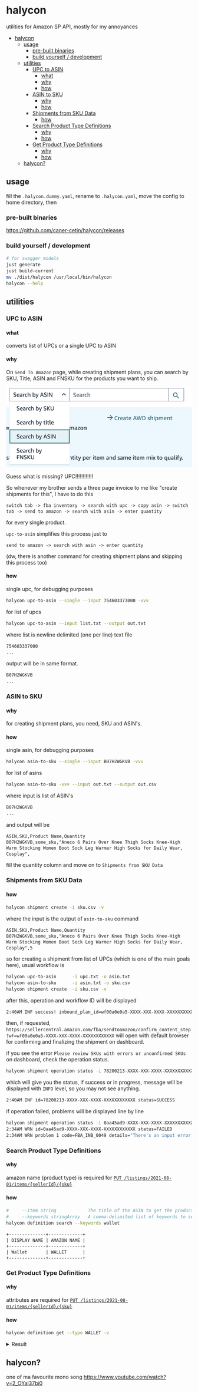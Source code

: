 # halycon

utilities for Amazon SP API, mostly for my annoyances

- [halycon](#halycon)
  - [usage](#usage)
    - [pre-built binaries](#pre-built-binaries)
    - [build yourself / development](#build-yourself--development)
  - [utilities](#utilities)
    - [UPC to ASIN](#upc-to-asin)
      - [what](#what)
      - [why](#why)
      - [how](#how)
    - [ASIN to SKU](#asin-to-sku)
      - [why](#why-1)
      - [how](#how-1)
    - [Shipments from SKU Data](#shipments-from-sku-data)
      - [how](#how-2)
    - [Search Product Type Definitions](#search-product-type-definitions)
      - [why](#why-2)
      - [how](#how-3)
    - [Get Product Type Definitions](#get-product-type-definitions)
      - [why](#why-3)
      - [how](#how-4)
  - [halycon?](#halycon-1)

## usage

fill the `.halycon.dummy.yaml`, rename to `.halycon.yaml`, move the config to home directory, then

### pre-built binaries

https://github.com/caner-cetin/halycon/releases

### build yourself / development

```bash
# for swagger models
just generate
just build-current
mv ./dist/halycon /usr/local/bin/halycon
halycon --help
```

## utilities
### UPC to ASIN

#### what

converts list of UPCs or a single UPC to ASIN

#### why

On `Send To Amazon` page, while creating shipment plans, you can search by SKU, Title, ASIN and FNSKU for the products you want to ship.

![alt text](./static/upc-to-asin-1.jpg)

Guess what is missing? UPC!!!!!!!!!!!!

So whenever my brother sends a three page invoice to me like "create shipments for this", I have to do this 
```
switch tab -> fba inventory -> search with upc -> copy asin -> switch tab -> send to amazon -> search with asin -> enter quantity
```
for every single product.

`upc-to-asin` simplifies this process just to
```
send to amazon -> search with asin -> enter quantity
```
(dw, there is another command for creating shipment plans and skipping this process too)

#### how

single upc, for debugging purposes
```bash
halycon upc-to-asin --single --input 754603373000 -vvv
```
for list of upcs
```bash
halycon upc-to-asin --input list.txt --output out.txt
```
where list is newline delimited (one per line) text file
```bash
754603337000
...
```
output will be in same format.
```bash
B07H2WGKVB
...
```

### ASIN to SKU

#### why
for creating shipment plans, you need, SKU and ASIN's.
#### how

single asin, for debugging purposes
```bash
halycon asin-to-sku --single --input B07H2WGKVB -vvv
```
for list of asins
```bash
halycon asin-to-sku -vvv --input out.txt --output out.csv  
```
where input is list of ASIN's
```bash
B07H2WGKVB
...
```
and output will be
```
ASIN,SKU,Product Name,Quantity
B07H2WGKVB,some_sku,"Aneco 6 Pairs Over Knee Thigh Socks Knee-High Warm Stocking Women Boot Sock Leg Warmer High Socks for Daily Wear, Cosplay",
```
fill the quantity column and move on to `Shipments from SKU Data`


### Shipments from SKU Data

#### how
```bash
halycon shipment create -i sku.csv -v
```
where the input is the output of `asin-to-sku` command
```
ASIN,SKU,Product Name,Quantity
B07H2WGKVB,some_sku,"Aneco 6 Pairs Over Knee Thigh Socks Knee-High Warm Stocking Women Boot Sock Leg Warmer High Socks for Daily Wear, Cosplay",5
```

so for creating a shipment from list of UPCs (which is one of the main goals here), usual workflow is
```bash
halycon upc-to-asin      -i upc.txt -o asin.txt
halycon asin-to-sku      -i asin.txt -o sku.csv
halycon shipment create  -i sku.csv -v
```
after this, operation and workflow ID will be displayed
```bash
2:40AM INF success! inbound_plan_id=wf00a0e0a5-XXXX-XXX-XXXX-XXXXXXXXXXXX operation_id=78200213-XXXX-XXX-XXXX-XXXXXXXXXXXX
```
then, if requested, `https://sellercentral.amazon.com/fba/sendtoamazon/confirm_content_step?wf=wf00a0e0a5-XXXX-XXX-XXXX-XXXXXXXXXXXX` will open with default browser for confirming and finalizing the shipment on dashboard.

if you see the error `Please review SKUs with errors or unconfirmed SKUs` on dashboard, check the operation status.
```bash
halycon shipment operation status -i 78200213-XXXX-XXX-XXXX-XXXXXXXXXXXX -v
```
which will give you the status, if success or in progress, message will be displayed with `INFO` level, so you may not see anything.
```bash
2:40AM INF id=78200213-XXXX-XXX-XXXX-XXXXXXXXXXXX status=SUCCESS
```
if operation failed, problems will be displayed line by line
```bash
halycon shipment operation status -i 0aa45ad9-XXXX-XXX-XXXX-XXXXXXXXXXXX
2:34AM WRN id=0aa45ad9-XXXX-XXX-XXXX-XXXXXXXXXXXX status=FAILED
2:34AM WRN problem 1 code=FBA_INB_0049 details="There's an input error with the resource 'SU-XXXX-XXXX'." severity=ERROR
```

### Search Product Type Definitions
#### why 
amazon name (product type) is required for [`PUT /listings/2021-08-01/items/{sellerId}/{sku}`](https://developer-docs.amazon.com/sp-api/lang-tr_TR/docs/listings-items-api-v2021-08-01-reference#listingsitemputrequest)
#### how

```bash
#     --item string            The title of the ASIN to get the product type recommendation. Note: Cannot be used with keywords
#     --keywords stringArray   A comma-delimited list of keywords to search product types. Note: Cannot be used with itemName.
halycon definition search --keywords wallet
```
```
+--------------+-------------+
| DISPLAY NAME | AMAZON NAME |
+--------------+-------------+
| Wallet       | WALLET      |
+--------------+-------------+
```
### Get Product Type Definitions
#### why
attributes are required for [`PUT /listings/2021-08-01/items/{sellerId}/{sku}`](https://developer-docs.amazon.com/sp-api/lang-tr_TR/docs/listings-items-api-v2021-08-01-reference#listingsitemputrequest)
#### how
```bash
halycon definition get --type WALLET -v
```

<details>
  <summary> Result </summary>

  ```
    * "brand" - Max. 50 characters
      * Examples
        * "Ralph Lauren; North Face; Patagonia"
      * Type - array
    * "bullet_point" - Max. 100 characters per line. Use these to highlight some of the product's most important qualities. Each line will be displayed as a separate bullet point above the product description.
      * Examples
        * "Delicious honey-apricot glaze"
      * Type - array
    * "country_of_origin" - The country in which the product was published.
      * Examples
      * Type - array
      * Enums:
        * "AF" - "Afghanistan"
        * "AX" - "Aland Islands"
        * "AL" - "Albania"
        * "DZ" - "Algeria"
        * "AS" - "American Samoa"
        * "AD" - "Andorra"
        * "AO" - "Angola"
        * "AI" - "Anguilla"
        * "AQ" - "Antarctica"
        * "AG" - "Antigua and Barbuda"
        * "AR" - "Argentina"
        * "AM" - "Armenia"
        * "AW" - "Aruba"
        * "AC" - "Ascension Island"
        * "AU" - "Australia"
        * "AT" - "Austria"
        * "AZ" - "Azerbaijan"
        * "BH" - "Bahrain"
        * "BD" - "Bangladesh"
        * "BB" - "Barbados"
        * "BY" - "Belarus"
        * "BE" - "Belgium"
        * "BZ" - "Belize"
        * "BJ" - "Benin"
        * "BM" - "Bermuda"
        * "BT" - "Bhutan"
        * "BO" - "Bolivia"
        * "BQ" - "Bonaire, Saint Eustatius and Saba"
        * "BA" - "Bosnia and Herzegovina"
        * "BW" - "Botswana"
        * "BV" - "Bouvet Island"
        * "BR" - "Brazil"
        * "IO" - "British Indian Ocean Territory"
        * "VG" - "British Virgin Islands"
        * "BN" - "Brunei Darussalam"
        * "BG" - "Bulgaria"
        * "BF" - "Burkina Faso"
        * "BI" - "Burundi"
        * "KH" - "Cambodia"
        * "CM" - "Cameroon"
        * "CA" - "Canada"
        * "IC" - "Canary Islands"
        * "CV" - "Cape Verde"
        * "KY" - "Cayman Islands"
        * "CF" - "Central African Republic"
        * "TD" - "Chad"
        * "CL" - "Chile"
        * "CN" - "China"
        * "CX" - "Christmas Island"
        * "CC" - "Cocos (Keeling) Islands"
        * "CO" - "Colombia"
        * "KM" - "Comoros"
        * "CG" - "Congo"
        * "CK" - "Cook Islands"
        * "CR" - "Costa Rica"
        * "HR" - "Croatia"
        * "CU" - "Cuba"
        * "CW" - "Curaçao"
        * "CY" - "Cyprus"
        * "CZ" - "Czech Republic"
        * "KP" - "Democratic People's Republic of Korea"
        * "DK" - "Denmark"
        * "DJ" - "Djibouti"
        * "DM" - "Dominica"
        * "DO" - "Dominican Republic"
        * "TP" - "East Timor"
        * "EC" - "Ecuador"
        * "EG" - "Egypt"
        * "SV" - "El Salvador"
        * "GQ" - "Equatorial Guinea"
        * "ER" - "Eritrea"
        * "EE" - "Estonia"
        * "ET" - "Ethiopia"
        * "FK" - "Falkland Islands (Malvinas)"
        * "FO" - "Faroe Islands"
        * "FM" - "Federated States of Micronesia"
        * "FJ" - "Fiji"
        * "FI" - "Finland"
        * "FR" - "France"
        * "GF" - "French Guiana"
        * "PF" - "French Polynesia"
        * "TF" - "French Southern Territories"
        * "GA" - "Gabon"
        * "GE" - "Georgia"
        * "DE" - "Germany"
        * "GH" - "Ghana"
        * "GI" - "Gibraltar"
        * "GB" - "Great Britain"
        * "GR" - "Greece"
        * "GL" - "Greenland"
        * "GD" - "Grenada"
        * "GP" - "Guadeloupe"
        * "GU" - "Guam"
        * "GT" - "Guatemala"
        * "GG" - "Guernsey"
        * "GN" - "Guinea"
        * "GW" - "Guinea-Bissau"
        * "GY" - "Guyana"
        * "HT" - "Haiti"
        * "HM" - "Heard Island and the McDonald Islands"
        * "VA" - "Holy See"
        * "HN" - "Honduras"
        * "HK" - "Hong Kong"
        * "HU" - "Hungary"
        * "IS" - "Iceland"
        * "IN" - "India"
        * "ID" - "Indonesia"
        * "IR" - "Iran"
        * "IE" - "Ireland"
        * "IQ" - "Islamic Republic of Iraq"
        * "IM" - "Isle of Man"
        * "IL" - "Israel"
        * "IT" - "Italy"
        * "CI" - "Ivory Coast"
        * "JM" - "Jamaica"
        * "JP" - "Japan"
        * "JE" - "Jersey"
        * "JO" - "Jordan"
        * "KZ" - "Kazakhstan"
        * "KE" - "Kenya"
        * "KI" - "Kiribati"
        * "KW" - "Kuwait"
        * "KG" - "Kyrgyzstan"
        * "LA" - "Lao People's Democratic Republic"
        * "LV" - "Latvia"
        * "LB" - "Lebanon"
        * "LS" - "Lesotho"
        * "LR" - "Liberia"
        * "LY" - "Libya"
        * "LI" - "Liechtenstein"
        * "LT" - "Lithuania"
        * "LU" - "Luxembourg"
        * "MO" - "Macao"
        * "MK" - "Macedonia"
        * "MG" - "Madagascar"
        * "MW" - "Malawi"
        * "MY" - "Malaysia"
        * "MV" - "Maldives"
        * "ML" - "Mali"
        * "MT" - "Malta"
        * "MH" - "Marshall Islands"
        * "MQ" - "Martinique"
        * "MR" - "Mauritania"
        * "MU" - "Mauritius"
        * "YT" - "Mayotte"
        * "MX" - "Mexico"
        * "MC" - "Monaco"
        * "MN" - "Mongolia"
        * "ME" - "Montenegro"
        * "MS" - "Montserrat"
        * "MA" - "Morocco"
        * "MZ" - "Mozambique"
        * "MM" - "Myanmar"
        * "NA" - "Namibia"
        * "NR" - "Nauru"
        * "NP" - "Nepal"
        * "NL" - "Netherlands"
        * "AN" - "Netherlands Antilles"
        * "NC" - "New Caledonia"
        * "NZ" - "New Zealand"
        * "NI" - "Nicaragua"
        * "NE" - "Niger"
        * "NG" - "Nigeria"
        * "NU" - "Niue"
        * "NF" - "Norfolk Island"
        * "MP" - "Northern Mariana Islands"
        * "NO" - "Norway"
        * "OM" - "Oman"
        * "PK" - "Pakistan"
        * "PW" - "Palau"
        * "PS" - "Palestinian Territories"
        * "PA" - "Panama"
        * "PG" - "Papua New Guinea"
        * "PY" - "Paraguay"
        * "PE" - "Peru"
        * "PH" - "Philippines"
        * "PN" - "Pitcairn"
        * "PL" - "Poland"
        * "PT" - "Portugal"
        * "PR" - "Puerto Rico"
        * "QA" - "Qatar"
        * "KR" - "Republic of Korea"
        * "MD" - "Republic of Moldova"
        * "RE" - "Reunion"
        * "RO" - "Romania"
        * "RU" - "Russian Federation"
        * "RW" - "Rwanda"
        * "BL" - "Saint Barthelemy"
        * "SH" - "Saint Helena, Ascension and Tristan da Cunha"
        * "KN" - "Saint Kitts and Nevis"
        * "LC" - "Saint Lucia"
        * "MF" - "Saint Martin"
        * "PM" - "Saint Pierre and Miquelon"
        * "VC" - "Saint Vincent and the Grenadines"
        * "WS" - "Samoa"
        * "SM" - "San Marino"
        * "ST" - "Sao Tome and Principe"
        * "SA" - "Saudi Arabia"
        * "SN" - "Senegal"
        * "RS" - "Serbia"
        * "CS" - "Serbia and Montenegro"
        * "SC" - "Seychelles"
        * "SL" - "Sierra Leone"
        * "SG" - "Singapore"
        * "SX" - "Sint Maarten"
        * "SK" - "Slovakia"
        * "SI" - "Slovenia"
        * "SB" - "Solomon Islands"
        * "SO" - "Somalia"
        * "ZA" - "South Africa"
        * "GS" - "South Georgia and the South Sandwich Islands"
        * "SS" - "South Sudan"
        * "ES" - "Spain"
        * "LK" - "Sri Lanka"
        * "SD" - "Sudan"
        * "SR" - "Suriname"
        * "SJ" - "Svalbard and Jan Mayen"
        * "SZ" - "Swaziland"
        * "SE" - "Sweden"
        * "CH" - "Switzerland"
        * "SY" - "Syria"
        * "TW" - "Taiwan"
        * "TJ" - "Tajikistan"
        * "TH" - "Thailand"
        * "BS" - "The Bahamas"
        * "CD" - "The Democratic Republic of the Congo"
        * "GM" - "The Gambia"
        * "TL" - "Timor-Leste"
        * "TG" - "Togo"
        * "TK" - "Tokelau"
        * "TO" - "Tonga"
        * "TT" - "Trinidad and Tobago"
        * "TA" - "Tristan da Cunha"
        * "TN" - "Tunisia"
        * "TR" - "Turkey"
        * "TM" - "Turkmenistan"
        * "TC" - "Turks and Caicos Islands"
        * "TV" - "Tuvalu"
        * "VI" - "U.S. Virgin Islands"
        * "UG" - "Uganda"
        * "UA" - "Ukraine"
        * "AE" - "United Arab Emirates"
        * "UK" - "United Kingdom"
        * "TZ" - "United Republic of Tanzania"
        * "US" - "United States"
        * "UM" - "United States Minor Outlying Islands"
        * "unknown" - "Unknown"
        * "UY" - "Uruguay"
        * "UZ" - "Uzbekistan"
        * "VU" - "Vanuatu"
        * "VE" - "Venezuela"
        * "VN" - "Vietnam"
        * "WF" - "Wallis and Futuna"
        * "WD" - "WD"
        * "EH" - "Western Sahara"
        * "WZ" - "WZ"
        * "XB" - "XB"
        * "XC" - "XC"
        * "XE" - "XE"
        * "XK" - "XK"
        * "XM" - "XM"
        * "XN" - "XN"
        * "XY" - "XY"
        * "YE" - "Yemen"
        * "YU" - "Yugoslavia"
        * "ZR" - "Zaire"
        * "ZM" - "Zambia"
        * "ZW" - "Zimbabwe"
    * "item_name" - Provide a title for the item that may be customer facing
      * Examples
        * "Adidas Blue Sneakers"
      * Type - array
    * "item_type_keyword" - Item type keywords are used to place new ASINs in the appropriate place(s) within the graph. Select the most specific accurate term for optimal placement.
      * Examples
        * "Carry on luggage"
      * Type - array
    * "product_description" - The description you provide should pertain to the product in general, not your particular item. There is a 2,000 character maximum.
      * Examples
        * "This ham has been smoked for 12 hours..."
      * Type - array
    * "supplier_declared_dg_hz_regulation" - If the product is a Dangerous Good or Hazardous Material, Substance or Waste that is regulated for transportation, storage, and/or waste select from the list of valid values
      * Examples
        * "GHS, Storage, Transportation"
      * Type - array
      * Enums:
        * "ghs" - "GHS"
        * "not_applicable" - "Not Applicable"
        * "other" - "Other"
        * "storage" - "Storage"
        * "transportation" - "Transportation"
        * "unknown" - "Unknown"
        * "waste" - "Waste"
  ```

</details>



## halycon?

one of ma favourite mono song https://www.youtube.com/watch?v=2_OYaI37bi0